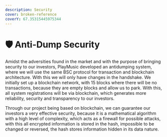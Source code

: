 ```yaml
---
description: Security
cover: broken-reference
coverY: 67.35315445975344
---
```


# 🛡 Anti-Dump Security

Amidst the adversities found in the market and with the purpose of bringing security to our investors, PlayMusic developed an antidumping system, where we will use the same BSC protocol for transaction and blockchain architecture. With this we will only have changes in the handshake. We initially set up a blockchain network, with 15 blocks where there will be no transactions, because they are empty blocks and allow us to park. With this, all system registrations will be via blockchain, which generates more reliability, security and transparency to our investors.

Through our project being based on blockchain, we can guarantee our investors a very effective security, because it is a mathematical algorithm with a high level of complexity, which acts as a firewall for possible attacks, with this all encrypted information is stored in the hash, impossible to be changed or reversed, the hash stores information hidden in its data nature.

